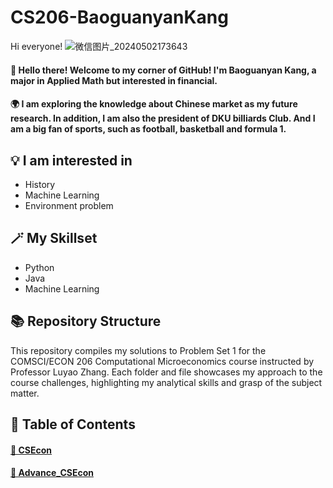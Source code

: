 # CS206-BaoguanyanKang
Hi everyone! 
![微信图片_20240502173643](https://github.com/Rising-Stars-by-Sunshine/CS206-BaoguanyanKang/assets/165135612/66453adc-3953-4223-89dd-50d99c7b0e14)


#### 👋 Hello there! Welcome to my corner of GitHub! I'm Baoguanyan Kang, a major in Applied Math but interested in financial.

#### 🌍 I am exploring the knowledge about Chinese market as my future research. In addition, I am also the president of DKU billiards Club. And I am a big fan of sports, such as football, basketball and formula 1.


## 💡 I am interested in
- History
- Machine Learning
- Environment problem

## 🪄 My Skillset
- Python
- Java
- Machine Learning

## 📚 Repository Structure
This repository compiles my solutions to Problem Set 1 for the COMSCI/ECON 206 Computational Microeconomics course instructed by Professor Luyao Zhang. Each folder and file showcases my approach to the course challenges, highlighting my analytical skills and grasp of the subject matter.

## 📎 Table of Contents
#### [📌 CSEcon](https://github.com/Rising-Stars-by-Sunshine/CSECON206_BaoguanyanKang/tree/main/CSEcon/README.md)

#### [📌 Advance_CSEcon](https://github.com/Rising-Stars-by-Sunshine/CSECON206_BaoguanyanKang/tree/main/Advance_CSECON/README.md)
